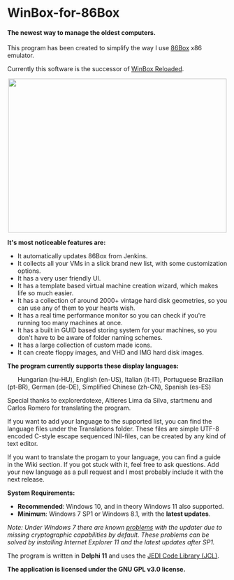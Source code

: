 # WinBox-for-86Box
#### The newest way to manage the oldest computers.

This program has been created to simplify the way I use [86Box](https://github.com/86Box/86Box) x86 emulator. 

Currently this software is the successor of [WinBox Reloaded](https://github.com/laciba96/WinBox-Reloaded).

<p align="center"><img src="https://github.com/laciba96/WinBox-for-86Box/blob/6be9b55daa445b1864c36bd31b092e4bd815d071/Images/Wiki/Screenshot.PNG" width="500" height="353"></img></p>

**It's most noticeable features are:**
- It automatically updates 86Box from Jenkins.
- It collects all your VMs in a slick brand new list, with some customization options.
- It has a very user friendly UI.
- It has a template based virtual machine creation wizard, which makes life so much easier.
- It has a collection of around 2000+ vintage hard disk geometries, so you can use any of them to your hearts wish.
- It has a real time performance monitor so you can check if you're running too many machines at once.
- It has a built in GUID based storing system for your machines, so you don't have to be aware of folder naming schemes.
- It has a large collection of custom made icons.
- It can create floppy images, and VHD and IMG hard disk images.

**The program currently supports these display languages:**

&nbsp;&nbsp;&nbsp;&nbsp;&nbsp;&nbsp;Hungarian (hu-HU), English (en-US), Italian (it-IT), Portuguese Brazilian (pt-BR), German (de-DE), 
Simplified Chinese (zh-CN), Spanish (es-ES)

Special thanks to explorerdotexe, Altieres Lima da Silva, startmenu and Carlos Romero for translating the program.

If you want to add your language to the supported list, you can find the language files under the Translations folder.
These files are simple UTF-8 encoded C-style escape sequenced INI-files, can be created by any kind of text editor.

If you want to translate the progam to your language, you can find a guide in the Wiki section. If you got stuck with it, feel free to ask questions.
Add your new language as a pull request and I most probably include it with the next release.

**System Requirements:**

  - **Recommended**: Windows 10, and in theory Windows 11 also supported.
  - **Minimum**: Windows 7 SP1 or Windows 8.1, with the **latest updates**.  

*Note: Under Windows 7 there are known [problems](https://github.com/laciba96/WinBox-for-86Box/issues/3#issuecomment-886091172) with the updater due to missing cryptographic capabilities by default. These problems can be solved by installing Internet Explorer 11 and the latest updates after SP1.*

The program is written in **Delphi 11** and uses the [JEDI Code Library (JCL)](https://github.com/project-jedi/jcl).

**The application is licensed under the GNU GPL v3.0 license.**
